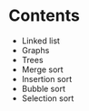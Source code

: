 # Contents
- Linked list
- Graphs
- Trees
- Merge sort
- Insertion sort
- Bubble sort
- Selection sort
